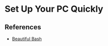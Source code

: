 # Set Up Your PC Quickly

## References

* [Beautiful Bash](https://www.youtube.com/watch?v=b3W7Ky_aaaY)

